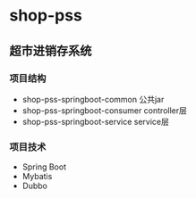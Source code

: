 # shop-pss
## 超市进销存系统

### 项目结构

- shop-pss-springboot-common 公共jar
- shop-pss-springboot-consumer controller层
- shop-pss-springboot-service service层

### 项目技术

- Spring Boot
- Mybatis
- Dubbo